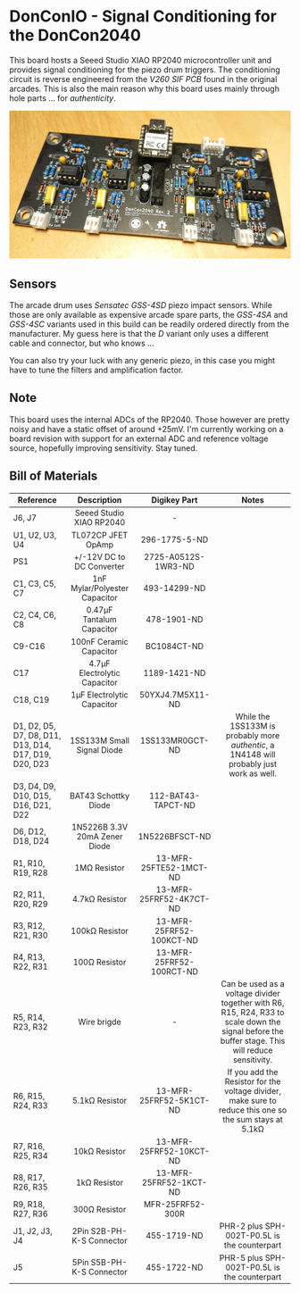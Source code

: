 # DonConIO - Signal Conditioning for the DonCon2040

This board hosts a Seeed Studio XIAO RP2040 microcontroller unit and provides signal conditioning for the piezo drum triggers. The conditioning circuit is reverse engineered from the *V260 SIF PCB* found in the original arcades. This is also the main reason why this board uses mainly through hole parts ... for *authenticity*.

![DonConIO PCB](board.jpg)

## Sensors

The arcade drum uses *Sensatec GSS-4SD* piezo impact sensors. While those are only available as expensive arcade spare parts, the *GSS-4SA* and *GSS-4SC* variants used in this build can be readily ordered directly from the manufacturer. My guess here is that the *D* variant only uses a different cable and connector, but who knows ...

You can also try your luck with any generic piezo, in this case you might have to tune the filters and amplification factor.

## Note

This board uses the internal ADCs of the RP2040. Those however are pretty noisy and have a static offset of around +25mV. I'm currently working on a board revision with support for an external ADC and reference voltage source, hopefully improving sensitivity. Stay tuned.

## Bill of Materials

| **Reference**                                         |        **Description**        |     **Digikey Part**     |                                                                    **Notes**                                                                     |
| ----------------------------------------------------- | :---------------------------: | :----------------------: | :----------------------------------------------------------------------------------------------------------------------------------------------: |
| J6, J7                                                |   Seeed Studio XIAO RP2040    |            -             |                                                                                                                                                  |
| U1, U2, U3, U4                                        |      TL072CP JFET OpAmp       |      296-1775-5-ND       |                                                                                                                                                  |
| PS1                                                   |   +/-12V DC to DC Converter   |   2725-A0512S-1WR3-ND    |                                                                                                                                                  |
| C1, C3, C5, C7                                        | 1nF Mylar/Polyester Capacitor |       493-14299-ND       |                                                                                                                                                  |
| C2, C4, C6, C8                                        |   0.47µF Tantalum Capacitor   |       478-1901-ND        |                                                                                                                                                  |
| C9-C16                                                |    100nF Ceramic Capacitor    |       BC1084CT-ND        |                                                                                                                                                  |
| C17                                                   | 4.7µF Electrolytic Capacitor  |       1189-1421-ND       |                                                                                                                                                  |
| C18, C19                                              |  1µF Electrolytic Capacitor   |     50YXJ4.7M5X11-ND     |                                                                                                                                                  |
| D1, D2, D5, D7, D8, D11, D13, D14, D17, D19, D20, D23 |  1SS133M Small Signal Diode   |     1SS133MR0GCT-ND      |                            While the 1SS133M is probably more *authentic*, a 1N4148 will probably just work as well.                             |
| D3, D4, D9, D10, D15, D16, D21, D22                   |     BAT43 Schottky Diode      |    112-BAT43-TAPCT-ND    |                                                                                                                                                  |
| D6, D12, D18, D24                                     | 1N5226B 3.3V 20mA Zener Diode |      1N5226BFSCT-ND      |                                                                                                                                                  |
| R1, R10, R19, R28                                     |         1MΩ Resistor          |  13-MFR-25FTE52-1MCT-ND  |                                                                                                                                                  |
| R2, R11, R20, R29                                     |        4.7kΩ Resistor         | 13-MFR-25FRF52-4K7CT-ND  |                                                                                                                                                  |
| R3, R12, R21, R30                                     |        100kΩ Resistor         | 13-MFR-25FRF52-100KCT-ND |                                                                                                                                                  |
| R4, R13, R22, R31                                     |         100Ω Resistor         | 13-MFR-25FRF52-100RCT-ND |                                                                                                                                                  |
| R5, R14, R23, R32                                     |          Wire brigde          |            -             | Can be used as a voltage divider together with R6, R15, R24, R33 to scale down the signal before the buffer stage. This will reduce sensitivity. |
| R6, R15, R24, R33                                     |        5.1kΩ Resistor         | 13-MFR-25FRF52-5K1CT-ND  |                     If you add the Resistor for the voltage divider, make sure to reduce this one so the sum stays at 5.1kΩ                      |
| R7, R16, R25, R34                                     |         10kΩ Resistor         | 13-MFR-25FRF52-10KCT-ND  |
| R8, R17, R26, R35                                     |         1kΩ Resistor          |  13-MFR-25FRF52-1KCT-ND  |
| R9, R18, R27, R36                                     |         300Ω Resistor         |     MFR-25FRF52-300R     |
| J1, J2, J3, J4                                        |   2Pin S2B-PH-K-S Connector   |       455-1719-ND        |                                                   PHR-2 plus SPH-002T-P0.5L is the counterpart                                                   |
| J5                                                    |   5Pin S5B-PH-K-S Connector   |       455-1722-ND        |                                                   PHR-5 plus SPH-002T-P0.5L is the counterpart                                                   |

